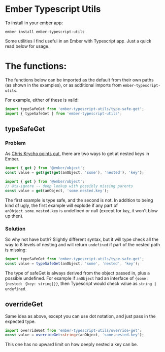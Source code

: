 # Ember Typescript Utils

To install in your ember app:

```
ember install ember-typescript-utils
```

Some utilities I find useful in an Ember with Typescript app. Just a quick read below for usage.

# The functions:

The functions below can be imported as the default from their own paths (as shown in the examples),
or as additional imports from `ember-typescript-utils`.

For example, either of these is valid:
```ts
import typeSafeGet from 'ember-typescript-utils/type-safe-get';
import { typeSafeGet } from 'ember-typescript-utils';
```

## typeSafeGet

### Problem

As [Chris Krycho points out](https://www.chriskrycho.com/2018/typing-your-ember-update-part-3.html), there are two ways to get at nested keys in Ember.

```ts
import { get } from '@ember/object';
const value = get(get(get(anObject, 'some'), 'nested'), 'key');
```

```ts
import { get } from '@ember/object';
// @ts-ignore -- deep lookup with possibly missing parents
const value = get(anObject, 'some.nested.key');
```

The first example is type safe, and the second is not. In addition to being kind of ugly,
the first example will explode if any part of `anObject.some.nested.key` is undefined or null
(except for `key`, it won't blow up then).

### Solution

So why not have both? Slightly different syntax, but it will type check all the way to
8 levels of nesting and will return `undefined` if part of the nested path is missing:

```ts
import typeSafeGet from 'ember-typescript-utils/type-safe-get';
const value = typeSafeGet(anObject, 'some', 'nested', 'key');
```

The type of safeGet is always derived from the object passed in, plus a possible undefined.
For example if `anObject` had an interface of `{some: {nested: {key: string}}}`, then
Typescript would check value as `string | undefined`.

## overrideGet

Same idea as above, except you can use dot notation, and just pass in the expected type.

```ts
import overrideGet from 'ember-typescript-utils/override-get';
const value = overrideGet<string>(anObject, 'some.nested.key');
```

This one has no upward limit on how deeply nested a key can be.
